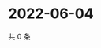 # 2022-06-04

共 0 条

<!-- BEGIN WEIBO -->
<!-- 最后更新时间 Sat Jun 04 2022 01:16:52 GMT+0800 (China Standard Time) -->

<!-- END WEIBO -->
